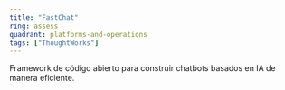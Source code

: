 ```yaml
---
title: "FastChat"
ring: assess
quadrant: platforms-and-operations
tags: ["ThoughtWorks"]
---
```


Framework de código abierto para construir chatbots basados en IA de manera eficiente.
